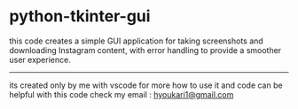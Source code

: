 # python-tkinter-gui
this code creates a simple GUI application for taking screenshots and downloading Instagram content, with error handling to provide a smoother user experience.

-----------------------------------------------------------------------------------------------------------------------------
its created only by me with vscode
for more how to use it and code can be helpful with this code check my email : hyoukari1@gmail.com
